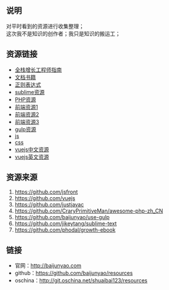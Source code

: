 ## 说明
对平时看到的资源进行收集整理；  
这次我不是知识的创作者；我只是知识的搬运工；

## 资源链接
- [全栈增长工程师指南](全栈增长工程师指南.md)
- [文档书籍](文档书籍.md)
- [正则表达式](正则表达式.md)
- [sublime资源](sublime资源.md)
- [PHP资源](PHP资源.md)
- [前端资源1](前端资源1.md)
- [前端资源2](前端资源2.md)
- [前端资源3](前端资源3.md)
- [gulp资源](gulp资源.md)
- [js](js.md)
- [css](css.md)
- [vuejs中文资源](vuejs中文资源.md)
- [vuejs英文资源](vuejs英文资源.md)

## 资源来源
1. https://github.com/jsfront
2. https://github.com/vuejs
3. https://github.com/justjavac
4. https://github.com/CraryPrimitiveMan/awesome-php-zh_CN
5. https://github.com/baijunyao/use-gulp
6. https://github.com/jikeytang/sublime-text
7. https://github.com/phodal/growth-ebook

## 链接
- 官网：http://baijunyao.com
- github：https://github.com/baijunyao/resources
- oschina：http://git.oschina.net/shuaibai123/resources
